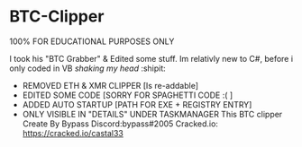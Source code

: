 # BTC-Clipper

100% FOR EDUCATIONAL PURPOSES ONLY

I took his "BTC Grabber" & Edited some stuff.
Im relativly new to C#, before i only coded in VB *shaking my head*   :shipit:

- REMOVED ETH & XMR CLIPPER [Is re-addable]
- EDITED SOME CODE [SORRY FOR SPAGHETTI CODE :( ]
- ADDED AUTO STARTUP [PATH FOR EXE + REGISTRY ENTRY]
- ONLY VISIBLE IN "DETAILS" UNDER TASKMANAGER
This BTC clipper Create By  Bypass
Discord:bypass#2005
Cracked.io: https://cracked.io/castal33

